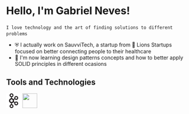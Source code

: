 # Hello, I'm Gabriel Neves!
`I love technology and the art of finding solutions to different problems`

- ⛨ I actually work on SauvviTech, a startup from 🦁 Lions Startups focused on better connecting people to their healthcare
- 🎯 I'm now learning design patterns concepts and how to better apply SOLID principles in different ocasions

## Tools and Technologies
<img loading="lazy" src="https://github.com/devicons/devicon/blob/v2.17.0/icons/apachekafka/apachekafka-original.svg" width="40" height="40"/> <img loading="lazy" src="https://cdn.jsdelivr.net/gh/devicons/devicon/icons/linux/linux-original.svg" width="40" height="40"/>
